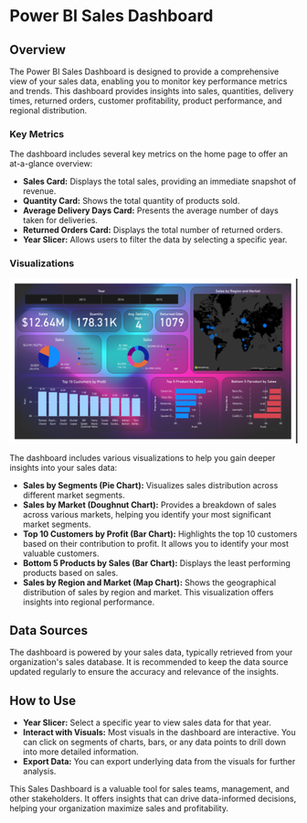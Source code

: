# Power BI Sales Dashboard

## Overview

The Power BI Sales Dashboard is designed to provide a comprehensive view of your sales data, enabling you to monitor key performance metrics and trends. This dashboard provides insights into sales, quantities, delivery times, returned orders, customer profitability, product performance, and regional distribution.

### Key Metrics

The dashboard includes several key metrics on the home page to offer an at-a-glance overview:

- **Sales Card:** Displays the total sales, providing an immediate snapshot of revenue.
- **Quantity Card:** Shows the total quantity of products sold.
- **Average Delivery Days Card:** Presents the average number of days taken for deliveries.
- **Returned Orders Card:** Displays the total number of returned orders.
- **Year Slicer:** Allows users to filter the data by selecting a specific year.

### Visualizations
![Dashboard Preview](db.png)

The dashboard includes various visualizations to help you gain deeper insights into your sales data:

- **Sales by Segments (Pie Chart):** Visualizes sales distribution across different market segments.
- **Sales by Market (Doughnut Chart):** Provides a breakdown of sales across various markets, helping you identify your most significant market segments.
- **Top 10 Customers by Profit (Bar Chart):** Highlights the top 10 customers based on their contribution to profit. It allows you to identify your most valuable customers.
- **Bottom 5 Products by Sales (Bar Chart):** Displays the least performing products based on sales.
- **Sales by Region and Market (Map Chart):** Shows the geographical distribution of sales by region and market. This visualization offers insights into regional performance.

## Data Sources

The dashboard is powered by your sales data, typically retrieved from your organization's sales database. It is recommended to keep the data source updated regularly to ensure the accuracy and relevance of the insights.

## How to Use

- **Year Slicer:** Select a specific year to view sales data for that year.
- **Interact with Visuals:** Most visuals in the dashboard are interactive. You can click on segments of charts, bars, or any data points to drill down into more detailed information.
- **Export Data:** You can export underlying data from the visuals for further analysis.

This Sales Dashboard is a valuable tool for sales teams, management, and other stakeholders. It offers insights that can drive data-informed decisions, helping your organization maximize sales and profitability.